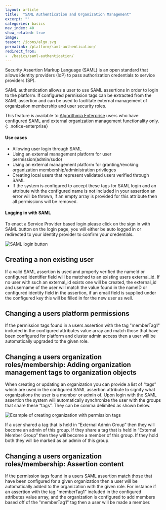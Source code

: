 ```yaml
---
layout: article
title:  "SAML Authentication and Organization Management"
excerpt: ""
categories: basics
nav_index: 40
show_related: true
image:
teaser: /icons/algo.svg
permalink: /platform/saml-authentication/
redirect_from:
-  /basics/saml-authentication/
---
```


Security Assertion Markup Language (SAML) is an open standard that allows identity providers (IdP) to pass authorization credentials to service providers (SP).

SAML authentication allows a user to use SAML assertions in order to login to the platform. If configured permission tags can be extracted from the SAML assertion and can be used to facilitate external management of organization membership and user security roles. 

This feature is available to [Algorithmia Enterprise](/enterprise) users who have configured SAML and external organization management functionality only.
{: .notice-enterprise}

#### Use cases
-  Allowing user login through SAML
-  Using an external management platform for user permission(admin/sudo)
-  Using an external management platform for granting/revoking organization membership/administration privileges
-  Creating local users that represent validated users verified through SAML
-  If the system is configured to accept these tags for SAML login and an attribute with the configured name is not included in your assertion an error will be thrown, if an empty array is provided for this attribute then all permissions will be removed.

#### Logging in with SAML

To enact a Service Provider based login please click on the sign in with SAML button on the login page, you will either be auto logged in or redirected to your identity provider to confirm your credentials.

![SAML login button](/developers/images/post_images/saml/saml-login-button.png)

## Creating a non existing user

If a valid SAML assertion is used and properly verified the nameId or configured identifier field will be matched to an existing users external_id. If no user with such an external_id exists one will be created, the external_id and username of the user will match the value found in the nameID or configured identity field in the assertion, if an email field is supplied under the configured key this will be filled in for the new user as well.

## Changing a users platform permissions

If the permission tags found in a users assertion with the tag "memberTag1" included in the configured attributes value array and match those that have been configured for platform and cluster admin access then a user will be automatically upgraded to the given role.

## Changing a users organization roles/membership: Adding organization management tags to organization objects

When creating or updating an organization you can provide a list of “tags” which are used in the configured SAML assertion attribute to signify what organizations the user is a member or admin of. Upon login with the SAML assertion the system will automatically synchronize the user with the groups that share these “tags”. They can be comma delimited as shown below.

![Example of creating organization with permission tags](/developers/images/post_images/jwt-sync/create_org_perm_tags.png)

If a user shared a tag that is held in “External Admin Group” then they will become an admin of this group. If they share a tag that is held in “External Member Group” then they will become a member of this group. If they hold both they will be marked as an admin of this group.

## Changing a users organization roles/membership: Assertion content

If the permission tags found in a users SAML assertion match those that have been configured for a given organization then a user will be automatically added to the organization with the given role.
For instance if an assertion with the tag "memberTag1" included in the configured attributes value array, and the organization is configured to add members based off of the "memberTag1" tag then a user will be made a member.
